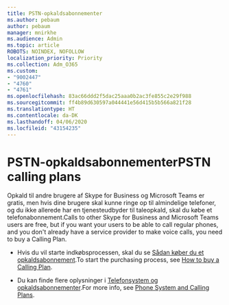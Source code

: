```yaml
---
title: PSTN-opkaldsabonnementer
ms.author: pebaum
author: pebaum
manager: mnirkhe
ms.audience: Admin
ms.topic: article
ROBOTS: NOINDEX, NOFOLLOW
localization_priority: Priority
ms.collection: Adm_O365
ms.custom:
- "9002447"
- "4760"
- "4761"
ms.openlocfilehash: 83ac66ddd2f5dac25aaa0b2ac3fe855c2e29f988
ms.sourcegitcommit: ff4b89d630597a044441e56d415b5b566a821f28
ms.translationtype: HT
ms.contentlocale: da-DK
ms.lasthandoff: 04/06/2020
ms.locfileid: "43154235"
---
```

# <a name="pstn-calling-plans"></a><span data-ttu-id="80a82-102">PSTN-opkaldsabonnementer</span><span class="sxs-lookup"><span data-stu-id="80a82-102">PSTN calling plans</span></span>

<span data-ttu-id="80a82-103">Opkald til andre brugere af Skype for Business og Microsoft Teams er gratis, men hvis dine brugere skal kunne ringe op til almindelige telefoner, og du ikke allerede har en tjenesteudbyder til taleopkald, skal du købe et telefonabonnement.</span><span class="sxs-lookup"><span data-stu-id="80a82-103">Calls to other Skype for Business and Microsoft Teams users are free, but if you want your users to be able to call regular phones, and you don't already have a service provider to make voice calls, you need to buy a Calling Plan.</span></span> 

- <span data-ttu-id="80a82-104">Hvis du vil starte indkøbsprocessen, skal du se [Sådan køber du et opkaldsabonnement](https://docs.microsoft.com/MicrosoftTeams/calling-plans-for-office-365).</span><span class="sxs-lookup"><span data-stu-id="80a82-104">To start the purchasing process, see [How to buy a Calling Plan](https://docs.microsoft.com/MicrosoftTeams/calling-plans-for-office-365).</span></span> 

- <span data-ttu-id="80a82-105">Du kan finde flere oplysninger i [Telefonsystem og opkaldsabonnementer](https://docs.microsoft.com/MicrosoftTeams/calling-plan-landing-page).</span><span class="sxs-lookup"><span data-stu-id="80a82-105">For more info, see [Phone System and Calling Plans](https://docs.microsoft.com/MicrosoftTeams/calling-plan-landing-page).</span></span> 
